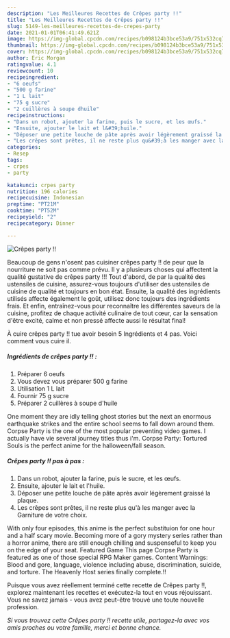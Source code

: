 ```yaml
---
description: "Les Meilleures Recettes de Crêpes party !!"
title: "Les Meilleures Recettes de Crêpes party !!"
slug: 5149-les-meilleures-recettes-de-crepes-party
date: 2021-01-01T06:41:49.621Z
image: https://img-global.cpcdn.com/recipes/b098124b3bce53a9/751x532cq70/crepes-party-photo-principale-de-la-recette.jpg
thumbnail: https://img-global.cpcdn.com/recipes/b098124b3bce53a9/751x532cq70/crepes-party-photo-principale-de-la-recette.jpg
cover: https://img-global.cpcdn.com/recipes/b098124b3bce53a9/751x532cq70/crepes-party-photo-principale-de-la-recette.jpg
author: Eric Morgan
ratingvalue: 4.1
reviewcount: 10
recipeingredient:
- "6 oeufs"
- "500 g farine"
- "1 L lait"
- "75 g sucre"
- "2 cuillères à soupe dhuile"
recipeinstructions:
- "Dans un robot, ajouter la farine, puis le sucre, et les œufs."
- "Ensuite, ajouter le lait et l&#39;huile."
- "Déposer une petite louche de pâte après avoir légèrement graissé la plaque."
- "Les crêpes sont prêtes, il ne reste plus qu&#39;à les manger avec la Garniture de votre choix."
categories:
- Resep
tags:
- crpes
- party

katakunci: crpes party 
nutrition: 196 calories
recipecuisine: Indonesian
preptime: "PT21M"
cooktime: "PT52M"
recipeyield: "2"
recipecategory: Dinner

---
```



![Crêpes party !!](https://img-global.cpcdn.com/recipes/b098124b3bce53a9/751x532cq70/crepes-party-photo-principale-de-la-recette.jpg)

Beaucoup de gens n'osent pas cuisiner crêpes party !! de peur que la nourriture ne soit pas comme prévu. Il y a plusieurs choses qui affectent la qualité gustative de crêpes party !!! Tout d'abord, de par la qualité des ustensiles de cuisine, assurez-vous toujours d'utiliser des ustensiles de cuisine de qualité et toujours en bon état. Ensuite, la qualité des ingrédients utilisés affecte également le goût, utilisez donc toujours des ingrédients frais. Et enfin, entraînez-vous pour reconnaître les différentes saveurs de la cuisine, profitez de chaque activité culinaire de tout cœur, car la sensation d'être excité, calme et non pressé affecte aussi le résultat final!

<!--inarticleads1-->

À cuire crêpes party !! tue avoir besoin 5 Ingrédients et 4 pas. Voici comment vous cuire il.

##### Ingrédients de crêpes party !! :

1. Préparer 6 oeufs
1. Vous devez vous préparer 500 g farine
1. Utilisation 1 L lait
1. Fournir 75 g sucre
1. Préparer 2 cuillères à soupe d&#39;huile


One moment they are idly telling ghost stories but the next an enormous earthquake strikes and the entire school seems to fall down around them. Corpse Party is the one of the most popular preventing video games. I actually have vie several journey titles thus i&#39;m. Corpse Party: Tortured Souls is the perfect anime for the halloween/fall season. 

<!--inarticleads2-->

##### Crêpes party !! pas à pas :

1. Dans un robot, ajouter la farine, puis le sucre, et les œufs.
1. Ensuite, ajouter le lait et l&#39;huile.
1. Déposer une petite louche de pâte après avoir légèrement graissé la plaque.
1. Les crêpes sont prêtes, il ne reste plus qu&#39;à les manger avec la Garniture de votre choix.


With only four episodes, this anime is the perfect substituion for one hour and a half scary movie. Becoming more of a gory mystery series rather than a horror anime, there are still enough chilling and suspenseful to keep you on the edge of your seat. Featured Game This page Corpse Party is featured as one of those special RPG Maker games. Content Warnings: Blood and gore, language, violence including abuse, discrimination, suicide, and torture. The Heavenly Host series finally complete.!! 

<!--inarticleads1-->

<p>
Puisque vous avez réellement terminé cette recette de Crêpes party !!, explorez maintenant les recettes et exécutez-la tout en vous réjouissant. Vous ne savez jamais - vous avez peut-être trouvé une toute nouvelle profession.
</p>

<p>
<i>Si vous trouvez cette Crêpes party !! recette utile, partagez-la avec vos amis proches ou votre famille, merci et bonne chance.</i>
</p>
